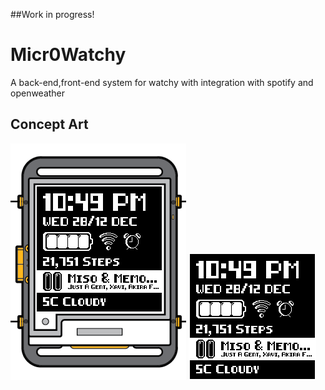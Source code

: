 ##Work in progress!

# Micr0Watchy
A back-end,front-end system for watchy with integration with spotify and openweather

## Concept Art
![](/Concept/Micr0Watchy.png)
![](/Concept/Watchy.png)
